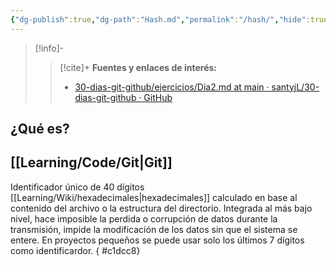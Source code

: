 ```yaml
---
{"dg-publish":true,"dg-path":"Hash.md","permalink":"/hash/","hide":true,"created":"2024-03-14T15:20","updated":"2024-04-02T23:29"}
---
```



> [!info]-
>> [!cite]+ **Fuentes y enlaces de interés:**
>> - [30-dias-git-github/ejercicios/Dia2.md at main · santyjL/30-dias-git-github · GitHub](https://github.com/santyjL/30-dias-git-github/blob/main/ejercicios/Dia2.md)
## ¿Qué es?
## [[Learning/Code/Git\|Git]]

Identificador único de 40 dígitos [[Learning/Wiki/hexadecimales\|hexadecimales]] calculado en base al contenido del archivo o la estructura del directorio. Integrada al más bajo nivel, hace imposible la perdida o corrupción de datos durante la transmisión, impide la modificación de los datos sin que el sistema se entere. En proyectos pequeños se puede usar solo los últimos 7 dígitos como identificardor.
{ #c1dcc8}

